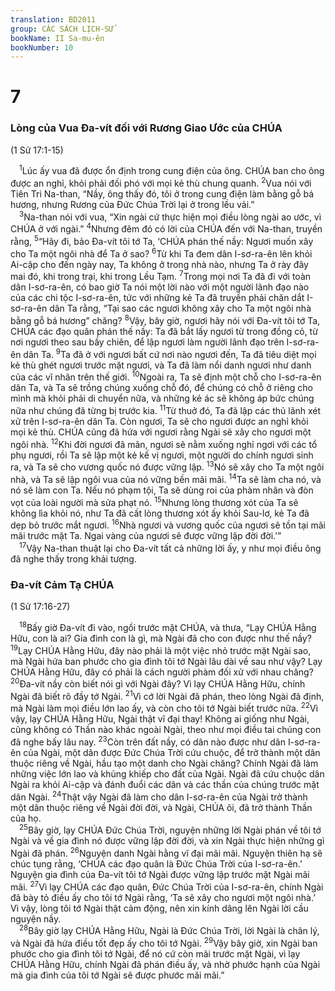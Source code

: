 ```yaml
---
translation: BD2011
group: CÁC SÁCH LỊCH-SỬ
bookName: II Sa-mu-ên 
bookNumber: 10
---
```


<div class="title"><h1>7</h1><h3>Lòng của Vua Ða-vít đối với Rương Giao Ước của CHÚA</h3><p>(1 Sử 17:1-15)</p></div>
<span class="verse 2sa_7_1"> <sup>1</sup>Lúc ấy vua đã được ổn định trong cung điện của ông. CHÚA ban cho ông được an nghỉ, khỏi phải đối phó với mọi kẻ thù chung quanh. </span>
<span class="verse 2sa_7_2"><sup>2</sup>Vua nói với Tiên Tri Na-than, “Nầy, ông thấy đó, tôi ở trong cung điện làm bằng gỗ bá hương, nhưng Rương của Ðức Chúa Trời lại ở trong lều vải.”<br/></span>
<span class="verse 2sa_7_3"> <sup>3</sup>Na-than nói với vua, “Xin ngài cứ thực hiện mọi điều lòng ngài ao ước, vì CHÚA ở với ngài.” </span>
<span class="verse 2sa_7_4"><sup>4</sup>Nhưng đêm đó có lời của CHÚA đến với Na-than, truyền rằng, </span>
<span class="verse 2sa_7_5"><sup>5</sup>“Hãy đi, bảo Ða-vít tôi tớ Ta, ‘CHÚA phán thế nầy: Ngươi muốn xây cho Ta một ngôi nhà để Ta ở sao? </span>
<span class="verse 2sa_7_6"><sup>6</sup>Từ khi Ta đem dân I-sơ-ra-ên lên khỏi Ai-cập cho đến ngày nay, Ta không ở trong nhà nào, nhưng Ta ở rày đây mai đó, khi trong trại, khi trong Lều Tạm. </span>
<span class="verse 2sa_7_7"><sup>7</sup>Trong mọi nơi Ta đã đi với toàn dân I-sơ-ra-ên, có bao giờ Ta nói một lời nào với một người lãnh đạo nào của các chi tộc I-sơ-ra-ên, tức với những kẻ Ta đã truyền phải chăn dắt I-sơ-ra-ên dân Ta rằng, “Tại sao các ngươi không xây cho Ta một ngôi nhà bằng gỗ bá hương” chăng? </span>
<span class="verse 2sa_7_8"><sup>8</sup>Vậy, bây giờ, ngươi hãy nói với Ða-vít tôi tớ Ta, CHÚA các đạo quân phán thế nầy: Ta đã bắt lấy ngươi từ trong đồng cỏ, từ nơi ngươi theo sau bầy chiên, để lập ngươi làm người lãnh đạo trên I-sơ-ra-ên dân Ta. </span>
<span class="verse 2sa_7_9"><sup>9</sup>Ta đã ở với ngươi bất cứ nơi nào ngươi đến, Ta đã tiêu diệt mọi kẻ thù ghét ngươi trước mặt ngươi, và Ta đã làm nổi danh ngươi như danh của các vĩ nhân trên thế giới. </span>
<span class="verse 2sa_7_10"><sup>10</sup>Ngoài ra, Ta sẽ định một chỗ cho I-sơ-ra-ên dân Ta, và Ta sẽ trồng chúng xuống chỗ đó, để chúng có chỗ ở riêng cho mình mà khỏi phải di chuyển nữa, và những kẻ ác sẽ không áp bức chúng nữa như chúng đã từng bị trước kia. </span>
<span class="verse 2sa_7_11"><sup>11</sup>Từ thuở đó, Ta đã lập các thủ lãnh xét xử trên I-sơ-ra-ên dân Ta. Còn ngươi, Ta sẽ cho ngươi được an nghỉ khỏi mọi kẻ thù. CHÚA cũng đã hứa với ngươi rằng Ngài sẽ xây cho ngươi một ngôi nhà. </span>
<span class="verse 2sa_7_12"><sup>12</sup>Khi đời ngươi đã mãn, ngươi sẽ nằm xuống nghỉ ngơi với các tổ phụ ngươi, rồi Ta sẽ lập một kẻ kế vị ngươi, một người do chính ngươi sinh ra, và Ta sẽ cho vương quốc nó được vững lập. </span>
<span class="verse 2sa_7_13"><sup>13</sup>Nó sẽ xây cho Ta một ngôi nhà, và Ta sẽ lập ngôi vua của nó vững bền mãi mãi. </span>
<span class="verse 2sa_7_14"><sup>14</sup>Ta sẽ làm cha nó, và nó sẽ làm con Ta. Nếu nó phạm tội, Ta sẽ dùng roi của phàm nhân và đòn vọt của loài người mà sửa phạt nó. </span>
<span class="verse 2sa_7_15"><sup>15</sup>Nhưng lòng thương xót của Ta sẽ không lìa khỏi nó, như Ta đã cất lòng thương xót ấy khỏi Sau-lơ, kẻ Ta đã dẹp bỏ trước mắt ngươi. </span>
<span class="verse 2sa_7_16"><sup>16</sup>Nhà ngươi và vương quốc của ngươi sẽ tồn tại mãi mãi trước mặt Ta. Ngai vàng của ngươi sẽ được vững lập đời đời.’”<br/></span>
<span class="verse 2sa_7_17"> <sup>17</sup>Vậy Na-than thuật lại cho Ða-vít tất cả những lời ấy, y như mọi điều ông đã nghe thấy trong khải tượng.<br/></span>
<div class="title"><h3>Ða-vít Cảm Tạ CHÚA</h3><p>(1 Sử 17:16-27)</p></div>
<span class="verse 2sa_7_18"> <sup>18</sup>Bấy giờ Ða-vít đi vào, ngồi trước mặt CHÚA, và thưa, “Lạy CHÚA Hằng Hữu, con là ai? Gia đình con là gì, mà Ngài đã cho con được như thế nầy? </span>
<span class="verse 2sa_7_19"><sup>19</sup>Lạy CHÚA Hằng Hữu, đây nào phải là một việc nhỏ trước mặt Ngài sao, mà Ngài hứa ban phước cho gia đình tôi tớ Ngài lâu dài về sau như vậy? Lạy CHÚA Hằng Hữu, đây có phải là cách người phàm đối xử với nhau chăng? </span>
<span class="verse 2sa_7_20"><sup>20</sup>Ða-vít nầy còn biết nói gì với Ngài đây? Vì lạy CHÚA Hằng Hữu, chính Ngài đã biết rõ đầy tớ Ngài. </span>
<span class="verse 2sa_7_21"><sup>21</sup>Vì cớ lời Ngài đã phán, theo lòng Ngài đã định, mà Ngài làm mọi điều lớn lao ấy, và còn cho tôi tớ Ngài biết trước nữa. </span>
<span class="verse 2sa_7_22"><sup>22</sup>Vì vậy, lạy CHÚA Hằng Hữu, Ngài thật vĩ đại thay! Không ai giống như Ngài, cũng không có Thần nào khác ngoài Ngài, theo như mọi điều tai chúng con đã nghe bấy lâu nay. </span>
<span class="verse 2sa_7_23"><sup>23</sup>Còn trên đất nầy, có dân nào được như dân I-sơ-ra-ên của Ngài, một dân được Ðức Chúa Trời cứu chuộc, để trở thành một dân thuộc riêng về Ngài, hầu tạo một danh cho Ngài chăng? Chính Ngài đã làm những việc lớn lao và khủng khiếp cho đất của Ngài. Ngài đã cứu chuộc dân Ngài ra khỏi Ai-cập và đánh đuổi các dân và các thần của chúng trước mặt dân Ngài. </span>
<span class="verse 2sa_7_24"><sup>24</sup>Thật vậy Ngài đã làm cho dân I-sơ-ra-ên của Ngài trở thành một dân thuộc riêng về Ngài đời đời, và Ngài, CHÚA ôi, đã trở thành Thần của họ.<br/></span>
<span class="verse 2sa_7_25"> <sup>25</sup>Bây giờ, lạy CHÚA Ðức Chúa Trời, nguyện những lời Ngài phán về tôi tớ Ngài và về gia đình nó được vững lập đời đời, và xin Ngài thực hiện những gì Ngài đã phán. </span>
<span class="verse 2sa_7_26"><sup>26</sup>Nguyện danh Ngài hằng vĩ đại mãi mãi. Nguyện thiên hạ sẽ chúc tụng rằng, ‘CHÚA các đạo quân là Ðức Chúa Trời của I-sơ-ra-ên.’ Nguyện gia đình của Ða-vít tôi tớ Ngài được vững lập trước mặt Ngài mãi mãi. </span>
<span class="verse 2sa_7_27"><sup>27</sup>Vì lạy CHÚA các đạo quân, Ðức Chúa Trời của I-sơ-ra-ên, chính Ngài đã bày tỏ điều ấy cho tôi tớ Ngài rằng, ‘Ta sẽ xây cho ngươi một ngôi nhà.’ Vì vậy, lòng tôi tớ Ngài thật cảm động, nên xin kính dâng lên Ngài lời cầu nguyện nầy.<br/></span>
<span class="verse 2sa_7_28"> <sup>28</sup>Bây giờ lạy CHÚA Hằng Hữu, Ngài là Ðức Chúa Trời, lời Ngài là chân lý, và Ngài đã hứa điều tốt đẹp ấy cho tôi tớ Ngài. </span>
<span class="verse 2sa_7_29"><sup>29</sup>Vậy bây giờ, xin Ngài ban phước cho gia đình tôi tớ Ngài, để nó cứ còn mãi trước mặt Ngài, vì lạy CHÚA Hằng Hữu, chính Ngài đã phán điều ấy, và nhờ phước hạnh của Ngài mà gia đình của tôi tớ Ngài sẽ được phước mãi mãi.”<br/></span>

